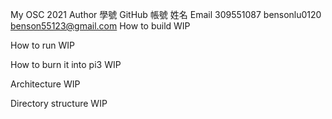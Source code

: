 My OSC 2021
Author
學號	GitHub 帳號	姓名	Email
309551087	bensonlu0120		benson55123@gmail.com
How to build
WIP

How to run
WIP

How to burn it into pi3
WIP

Architecture
WIP

Directory structure
WIP
